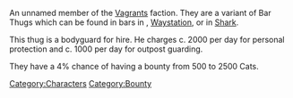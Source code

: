 An unnamed member of the [Vagrants](03%20-%20Projects%20&%20Wikis/Kenshi/Kenshi%20Wiki/Kenshi%20Wiki%20Template/Vagrants.md "wikilink") faction. They
are a variant of Bar Thugs which can be found in bars in [](The_Hub.md), [Waystation](Waystation.md "wikilink"), or in
[Shark](Shark.md "wikilink").

This thug is a bodyguard for hire. He charges c. 2000 per day for
personal protection and c. 1000 per day for outpost guarding.

They have a 4% chance of having a bounty from 500 to 2500 Cats.

[Category:Characters](Category:Characters "wikilink")
[Category:Bounty](Category:Bounty "wikilink")